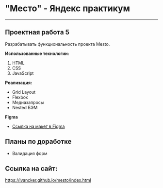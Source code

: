 # "Место" - Яндекс практикум

---

## Проектная работа 5

Разрабатывать функциональность проекта Mesto.

**Использованные технологии:**
1. HTML
2. CSS
3. JavaScript

**Реализация:**
* Grid Layout
* Flexbox
* Медиазапросы
* Nested БЭМ

**Figma**

* [Ссылка на макет в Figma](https://www.figma.com/file/2cn9N9jSkmxD84oJik7xL7/JavaScript.-Sprint-4?node-id=0%3A1)

## Планы по доработке

* Валидация форм

## Ссылка на сайт:

https://ivancker.github.io/mesto/index.html